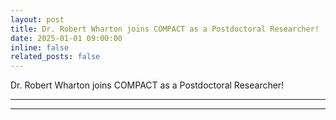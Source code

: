 ```yaml
---
layout: post
title: Dr. Robert Wharton joins COMPACT as a Postdoctoral Researcher!
date: 2025-01-01 09:00:00
inline: false
related_posts: false
---
```


Dr. Robert Wharton joins COMPACT as a Postdoctoral Researcher!

***



***
